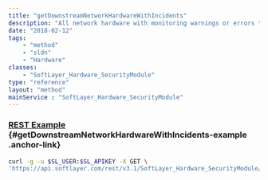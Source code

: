 ```yaml
---
title: "getDownstreamNetworkHardwareWithIncidents"
description: "All network hardware with monitoring warnings or errors that are downstream from the selected piece of hardware. [DEPRECATED]"
date: "2018-02-12"
tags:
    - "method"
    - "sldn"
    - "Hardware"
classes:
    - "SoftLayer_Hardware_SecurityModule"
type: "reference"
layout: "method"
mainService : "SoftLayer_Hardware_SecurityModule"
---
```


### [REST Example](#getDownstreamNetworkHardwareWithIncidents-example) <a href="/article/rest/"><i class="fas fa-question"></i></a> {#getDownstreamNetworkHardwareWithIncidents-example .anchor-link} 
```bash
curl -g -u $SL_USER:$SL_APIKEY -X GET \
'https://api.softlayer.com/rest/v3.1/SoftLayer_Hardware_SecurityModule/{SoftLayer_Hardware_SecurityModuleID}/getDownstreamNetworkHardwareWithIncidents'
```
